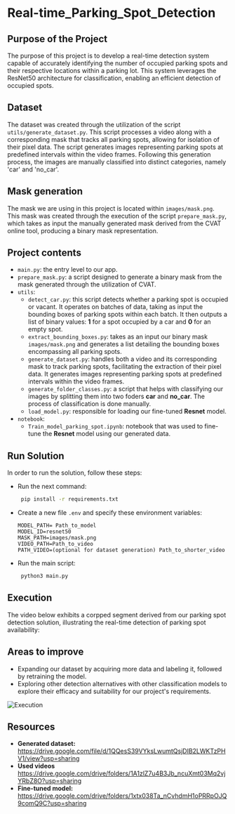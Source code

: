# Real-time_Parking_Spot_Detection

## Purpose of the Project
The purpose of this project is to develop a real-time detection system capable of accurately identifying the number of occupied parking spots and their respective locations within a parking lot. This system leverages the ResNet50 architecture for classification, enabling an efficient detection of occupied spots.
## Dataset
The dataset was created through the utilization of the script `utils/generate_dataset.py`. This script processes a video along with a corresponding mask that tracks all parking spots, allowing for isolation of their pixel data. The script generates images representing parking spots at predefined intervals within the video frames. Following this generation process, the images are manually classified into distinct categories, namely 'car' and 'no_car'.
## Mask generation
The mask we are using in this project is located within `images/mask.png`. This mask was created through the execution of the script `prepare_mask.py`, which takes as input the manually generated mask derived from the CVAT online tool, producing a binary mask representation.
## Project contents
- `main.py`: the entry level to our app.
- `prepare_mask.py`: a script designed to generate a binary mask from the mask generated through the utilization of CVAT.
- `utils`:
    - `detect_car.py`: this script detects whether a parking spot is occupied or vacant. It operates on batches of data, taking as input the bounding boxes of parking spots within each batch. It then outputs a list of binary values: **1** for a spot occupied by a car and **0** for an empty spot.
    - `extract_bounding_boxes.py`: takes as an input our binary mask `images/mask.png` and generates a list detailing the bounding boxes encompassing all parking spots.
    - `generate_dataset.py`: handles both a video and its corresponding mask to track parking spots, facilitating the extraction of their pixel data. It generates images representing parking spots at predefined intervals within the video frames.
    - `generate_folder_classes.py`: a script that helps with classifying our images by splitting them into two foders **car** and **no_car**. The process of classification is done manually.
    - `load_model.py`: responsible for loading our fine-tuned **Resnet** model.
- `notebook`:
    - `Train_model_parking_spot.ipynb`: notebook that was used to fine-tune the **Resnet** model using our generated data.
## Run Solution
In order to run the solution, follow these steps:
- Run the next command:
   ```bash
    pip install -r requirements.txt
   ```
- Create a new file `.env` and specify these environment variables:
    ```env
    MODEL_PATH= Path_to_model
    MODEL_ID=resnet50
    MASK_PATH=images/mask.png
    VIDEO_PATH=Path_to_video
    PATH_VIDEO=(optional for dataset generation) Path_to_shorter_video
 
   ```
- Run the main script:
   ```bash
    python3 main.py
   ```

## Execution
The video below exhibits a corpped segment derived from our parking spot detection solution, illustrating the real-time detection of parking spot availability:

## Areas to improve
- Expanding our dataset by acquiring more data and labeling it, followed by retraining the model.
- Exploring other detection alternatives with other classification models to explore their efficacy and suitability for our project's requirements.

![Execution](https://github.com/MayssaJaz/Real-time_Parking_Spot_Detection/assets/78932349/aa98f87e-7291-4428-aa8b-1587e1fdc6d1)

## Resources
- **Generated dataset:** https://drive.google.com/file/d/1QQesS39VYksLwumtQsjDIB2LWKTzPHV1/view?usp=sharing
- **Used videos** https://drive.google.com/drive/folders/1A1zlZ7u4B3Jb_ncuXmt03Mq2vjYRbZ8O?usp=sharing
- **Fine-tuned model:** https://drive.google.com/drive/folders/1xtx038Ta_nCvhdmH1oPRRpOJQ9comQ9C?usp=sharing
